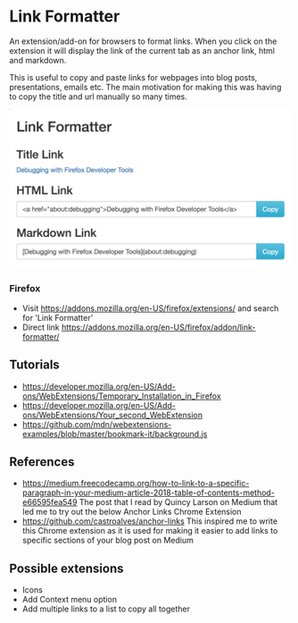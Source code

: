 # Link Formatter

An extension/add-on for browsers to format links. When you click on the extension it will display the link of the current tab as an anchor link, html and markdown.  

This is useful to copy and paste links for webpages into blog posts, presentations, emails etc. The main motivation for making this was having to copy the title and url manually so many times.

![screenshot](screenshot.png)

### Firefox

- Visit https://addons.mozilla.org/en-US/firefox/extensions/ and search for 'Link Formatter'
- Direct link https://addons.mozilla.org/en-US/firefox/addon/link-formatter/

## Tutorials

- https://developer.mozilla.org/en-US/Add-ons/WebExtensions/Temporary_Installation_in_Firefox
- https://developer.mozilla.org/en-US/Add-ons/WebExtensions/Your_second_WebExtension
- https://github.com/mdn/webextensions-examples/blob/master/bookmark-it/background.js

## References

- https://medium.freecodecamp.org/how-to-link-to-a-specific-paragraph-in-your-medium-article-2018-table-of-contents-method-e66595fea549 The post that I read by Quincy Larson on Medium that led me to try out the below Anchor Links Chrome Extension
- https://github.com/castroalves/anchor-links This inspired me to write this Chrome extension as it is used for making it easier to add links to specific sections of your blog post on Medium


## Possible extensions

- Icons
- Add Context menu option
- Add multiple links to a list to copy all together
